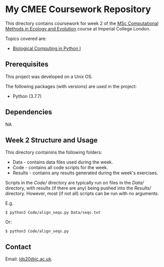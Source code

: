 # My CMEE Coursework Repository

This directory contains coursework for week 2 of the [MSc Computational Methods in Ecology and Evolution](https://www.imperial.ac.uk/study/pg/life-sciences/computational-methods-ecology-evolution/) course at Imperial College London.

Topics covered are:
* [Biological Computing in Python I](https://mhasoba.github.io/TheMulQuaBio/notebooks/05-Python_I.html#)

## Prerequisites

This project was developed on a Unix OS.

The following packages (with versions) are used in the project:
* Python (3.7.7)

## Dependencies

NA

## Week 2 Structure and Usage

This directory containins the following folders:
* Data - contains data files used during the week.
* Code - contains all code scripts for the week.
* Results - contains any results generated during the week's exercises.

Scripts in the *Code/* directory are typically run on files in the *Data/* directory, with results (if there are any) being pushed into the *Results/* directory. However, most (if not all) scripts can be run with no arguments.

E.g.

```
$ python3 Code/align_seqs.py Data/seqs.txt 
```
Or:
```
$ python3 Code/align_seqs.py
```

## Contact

Email: <lds20@ic.ac.uk>.